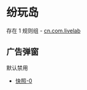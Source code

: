 # 纷玩岛

存在 1 规则组 - [cn.com.livelab](/src/apps/cn.com.livelab.ts)

## 广告弹窗

默认禁用

- [快照-0](https://i.gkd.li/i/13258873)
